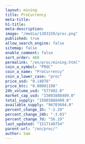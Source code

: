 ```yaml
---
layout: mining
title: ProCurrency
meta-title: 
h1-title: 
meta-description: 
image: "/media/1383159/proc.png"
published: true
allow_search_engine: false
sitemap: false
enable_comment: false
sort_order: 468
permalink: "/en/proc/mining.html"
coin_a_symbol: "PROC"
coin_a_name: "ProCurrency"
coin_a_lower_case: "proc"
price_usd: "0.14076"
price_btc: "0.00001198"
24h_volume_usd: "577492.0"
market_cap_usd: "15003888489.0"
total_supply: "15003888489.0"
available_supply: "96703694.0"
percent_change_1h: "-2.29"
percent_change_24h: "-3.03"
percent_change_7d: "56.19"
last_updated: "1517140754"
parent-url: "/en/proc/"
author: Sam
---
```


